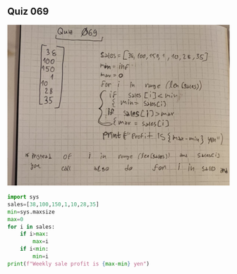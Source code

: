 ## Quiz 069
![](https://github.com/AleksandarDzudzevic/Year_2/blob/main/Quiz069.jpg)
```.py
import sys
sales=[38,100,150,1,10,28,35]
min=sys.maxsize
max=0
for i in sales:
    if i>max:
        max=i
    if i<min:
        min=i
print(f"Weekly sale profit is {max-min} yen")
```
